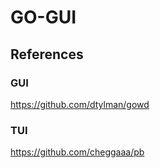 # GO-GUI

## References

### GUI
https://github.com/dtylman/gowd

### TUI
https://github.com/cheggaaa/pb